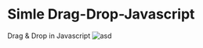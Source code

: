 # Simle Drag-Drop-Javascript
Drag &amp; Drop in Javascript
![asd](https://user-images.githubusercontent.com/71569136/217875144-656b9db3-7349-4e9f-9a01-087f947c790a.png)
